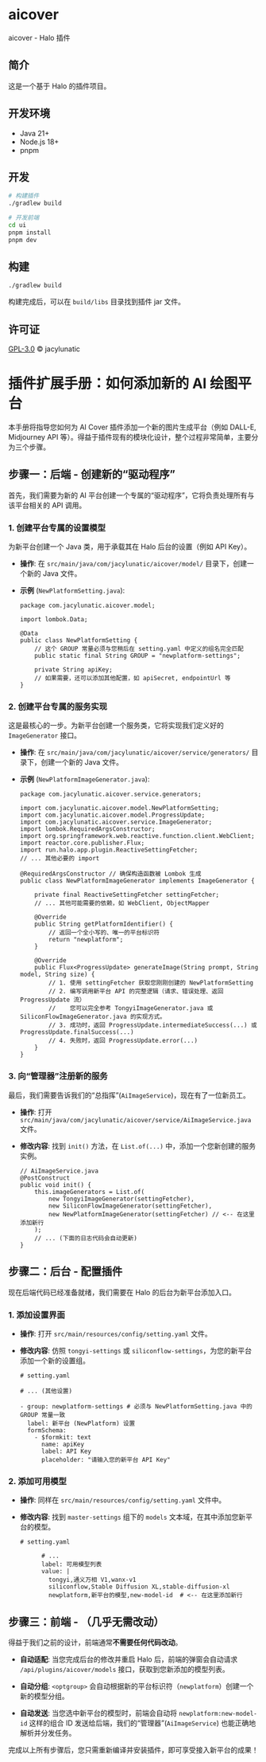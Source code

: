 # aicover

aicover - Halo 插件

## 简介

这是一个基于 Halo 的插件项目。

## 开发环境

- Java 21+
- Node.js 18+
- pnpm

## 开发

```bash
# 构建插件
./gradlew build

# 开发前端
cd ui
pnpm install
pnpm dev
```

## 构建

```bash
./gradlew build
```

构建完成后，可以在 `build/libs` 目录找到插件 jar 文件。

## 许可证

[GPL-3.0](./LICENSE) © jacylunatic 


# 插件扩展手册：如何添加新的 AI 绘图平台

本手册将指导您如何为 AI Cover 插件添加一个新的图片生成平台（例如 DALL-E, Midjourney API 等）。得益于插件现有的模块化设计，整个过程非常简单，主要分为三个步骤。

## 步骤一：后端 - 创建新的“驱动程序”

首先，我们需要为新的 AI 平台创建一个专属的“驱动程序”，它将负责处理所有与该平台相关的 API 调用。

### 1. 创建平台专属的设置模型

为新平台创建一个 Java 类，用于承载其在 Halo 后台的设置（例如 API Key）。

-   **操作**: 在 `src/main/java/com/jacylunatic/aicover/model/` 目录下，创建一个新的 Java 文件。
    
-   **示例** (`NewPlatformSetting.java`):
    
    ```
    package com.jacylunatic.aicover.model;
    
    import lombok.Data;
    
    @Data
    public class NewPlatformSetting {
        // 这个 GROUP 常量必须与您稍后在 setting.yaml 中定义的组名完全匹配
        public static final String GROUP = "newplatform-settings";
    
        private String apiKey;
        // 如果需要，还可以添加其他配置，如 apiSecret, endpointUrl 等
    }
    
    ```
    

### 2. 创建平台专属的服务实现

这是最核心的一步。为新平台创建一个服务类，它将实现我们定义好的 `ImageGenerator` 接口。

-   **操作**: 在 `src/main/java/com/jacylunatic/aicover/service/generators/` 目录下，创建一个新的 Java 文件。
    
-   **示例** (`NewPlatformImageGenerator.java`):
    
    ```
    package com.jacylunatic.aicover.service.generators;
    
    import com.jacylunatic.aicover.model.NewPlatformSetting;
    import com.jacylunatic.aicover.model.ProgressUpdate;
    import com.jacylunatic.aicover.service.ImageGenerator;
    import lombok.RequiredArgsConstructor;
    import org.springframework.web.reactive.function.client.WebClient;
    import reactor.core.publisher.Flux;
    import run.halo.app.plugin.ReactiveSettingFetcher;
    // ... 其他必要的 import
    
    @RequiredArgsConstructor // 确保构造函数被 Lombok 生成
    public class NewPlatformImageGenerator implements ImageGenerator {
    
        private final ReactiveSettingFetcher settingFetcher;
        // ... 其他可能需要的依赖，如 WebClient, ObjectMapper
    
        @Override
        public String getPlatformIdentifier() {
            // 返回一个全小写的、唯一的平台标识符
            return "newplatform";
        }
    
        @Override
        public Flux<ProgressUpdate> generateImage(String prompt, String model, String size) {
            // 1. 使用 settingFetcher 获取您刚刚创建的 NewPlatformSetting
            // 2. 编写调用新平台 API 的完整逻辑（请求、错误处理、返回 ProgressUpdate 流）
            //    您可以完全参考 TongyiImageGenerator.java 或 SiliconFlowImageGenerator.java 的实现方式。
            // 3. 成功时，返回 ProgressUpdate.intermediateSuccess(...) 或 ProgressUpdate.finalSuccess(...)
            // 4. 失败时，返回 ProgressUpdate.error(...)
        }
    }
    
    ```
    

### 3. 向“管理器”注册新的服务

最后，我们需要告诉我们的“总指挥”(`AiImageService`)，现在有了一位新员工。

-   **操作**: 打开 `src/main/java/com/jacylunatic/aicover/service/AiImageService.java` 文件。
    
-   **修改内容**: 找到 `init()` 方法，在 `List.of(...)` 中，添加一个您新创建的服务实例。
    
    ```
    // AiImageService.java
    @PostConstruct
    public void init() {
        this.imageGenerators = List.of(
            new TongyiImageGenerator(settingFetcher),
            new SiliconFlowImageGenerator(settingFetcher),
            new NewPlatformImageGenerator(settingFetcher) // <-- 在这里添加新行
        );
        // ... (下面的日志代码会自动更新)
    }
    
    ```
    

## 步骤二：后台 - 配置插件

现在后端代码已经准备就绪，我们需要在 Halo 的后台为新平台添加入口。

### 1. 添加设置界面

-   **操作**: 打开 `src/main/resources/config/setting.yaml` 文件。
    
-   **修改内容**: 仿照 `tongyi-settings` 或 `siliconflow-settings`，为您的新平台添加一个新的设置组。
    
    ```
    # setting.yaml
    
    # ... (其他设置)
    
    - group: newplatform-settings # 必须与 NewPlatformSetting.java 中的 GROUP 常量一致
      label: 新平台 (NewPlatform) 设置
      formSchema:
        - $formkit: text
          name: apiKey
          label: API Key
          placeholder: "请输入您的新平台 API Key"
    
    ```
    

### 2. 添加可用模型

-   **操作**: 同样在 `src/main/resources/config/setting.yaml` 文件中。
    
-   **修改内容**: 找到 `master-settings` 组下的 `models` 文本域，在其中添加您新平台的模型。
    
    ```
    # setting.yaml
    
          # ...
          label: 可用模型列表
          value: |
            tongyi,通义万相 V1,wanx-v1
            siliconflow,Stable Diffusion XL,stable-diffusion-xl
            newplatform,新平台的模型,new-model-id  # <-- 在这里添加新行
    
    ```
    

## 步骤三：前端 - （几乎无需改动）

得益于我们之前的设计，前端通常**不需要任何代码改动**。

-   **自动适配**: 当您完成后台的修改并重启 Halo 后，前端的弹窗会自动请求 `/api/plugins/aicover/models` 接口，获取到您新添加的模型列表。
    
-   **自动分组**: `<optgroup>` 会自动根据新的平台标识符（`newplatform`）创建一个新的模型分组。
    
-   **自动发送**: 当您选中新平台的模型时，前端会自动将 `newplatform:new-model-id` 这样的组合 ID 发送给后端，我们的“管理器”(`AiImageService`) 也能正确地解析并分发任务。
    

完成以上所有步骤后，您只需重新编译并安装插件，即可享受接入新平台的成果！